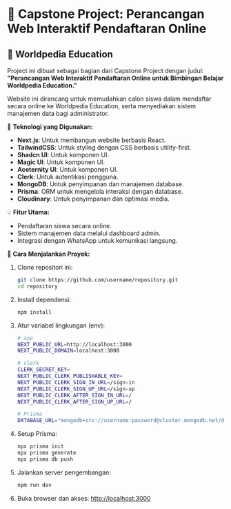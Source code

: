 # 📌 Capstone Project: Perancangan Web Interaktif Pendaftaran Online  
## 📖 Worldpedia Education  

Project ini dibuat sebagai bagian dari Capstone Project dengan judul:  
**"Perancangan Web Interaktif Pendaftaran Online untuk Bimbingan Belajar Worldpedia Education."**  

Website ini dirancang untuk memudahkan calon siswa dalam mendaftar secara online ke Worldpedia Education, serta menyediakan sistem manajemen data bagi administrator.  

🚀 **Teknologi yang Digunakan:**  
- **Next.js**: Untuk membangun website berbasis React.  
- **TailwindCSS**: Untuk styling dengan CSS berbasis utility-first.  
- **Shadcn UI**: Untuk komponen UI.  
- **Magic UI**: Untuk komponen UI.  
- **Aceternity UI**: Untuk komponen UI.  
- **Clerk**: Untuk autentikasi pengguna.  
- **MongoDB**: Untuk penyimpanan dan manajemen database.  
- **Prisma**: ORM untuk mengelola interaksi dengan database.  
- **Cloudinary**: Untuk penyimpanan dan optimasi media.  

💡 **Fitur Utama:**  
- Pendaftaran siswa secara online.  
- Sistem manajemen data melalui dashboard admin.  
- Integrasi dengan WhatsApp untuk komunikasi langsung.  

📌 **Cara Menjalankan Proyek:**  
1. Clone repositori ini:  
    ```sh
    git clone https://github.com/username/repository.git
    cd repository
    ```
2. Install dependensi:  
    ```sh
    npm install
    ```
3. Atur variabel lingkungan (env):  
    ```sh
    # app
    NEXT_PUBLIC_URL=http://localhost:3000
    NEXT_PUBLIC_DOMAIN=localhost:3000

    # clerk
    CLERK_SECRET_KEY=
    NEXT_PUBLIC_CLERK_PUBLISHABLE_KEY=
    NEXT_PUBLIC_CLERK_SIGN_IN_URL=/sign-in
    NEXT_PUBLIC_CLERK_SIGN_UP_URL=/sign-up
    NEXT_PUBLIC_CLERK_AFTER_SIGN_IN_URL=/
    NEXT_PUBLIC_CLERK_AFTER_SIGN_UP_URL=/

    # Prisma
    DATABASE_URL="mongodb+srv://username:password@cluster.mongodb.net/db_name"
    ```
4. Setup Prisma:  
    ```sh
    npx prisma init
    npx prisma generate
    npx prisma db push 
    ```
5. Jalankan server pengembangan:  
    ```sh
    npm run dev
    ```
6. Buka browser dan akses: [http://localhost:3000](http://localhost:3000)  

